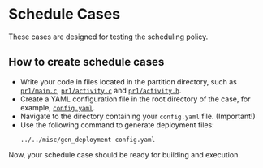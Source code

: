 # Schedule Cases

These cases are designed for testing the scheduling policy.

## How to create schedule cases

- Write your code in files located in the partition directory, such as [`pr1/main.c`](spmt/pr1/main.c), [`pr1/activity.c`](spmt/pr1/activity.c) and [`pr1/activity.h`](spmt/pr1/activity.h).
- Create a YAML configuration file in the root directory of the case, for example, [`config.yaml`](spmt/config.yaml).
- Navigate to the directory containing your `config.yaml` file. (Important!)
- Use the following command to generate deployment files:
    ```
    ../../misc/gen_deployment config.yaml
    ```
Now, your schedule case should be ready for building and execution.
